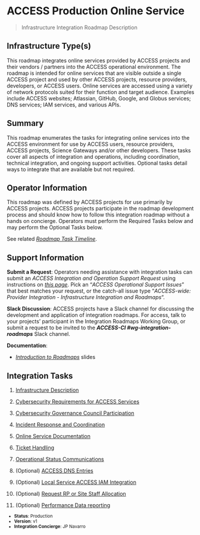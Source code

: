 # ACCESS Production Online Service

> Infrastructure Integration Roadmap Description

## Infrastructure Type(s)

This roadmap integrates online services provided by ACCESS projects and their vendors / partners into the ACCESS operational environment. The roadmap is intended for online services that are visible outside a single ACCESS project and used by other ACCESS projects, resource providers, developers, or ACCESS users. Online services are accessed using a variety of network protocols suited for their function and target audience. Examples include ACCESS websites; Atlassian, GitHub, Google, and Globus services; DNS services; IAM services, and various APIs.

## Summary

This roadmap enumerates the tasks for integrating online services into the ACCESS environment for use by ACCESS users, resource providers, ACCESS projects, Science Gateways and/or other developers. These tasks cover all aspects of integration and operations, including coordination, technical integration, and ongoing support activities. Optional tasks detail ways to integrate that are available but not required.

## Operator Information

This roadmap was defined by ACCESS projects for use primarily by ACCESS projects. ACCESS projects participate in the roadmap development process and should know how to follow this integration roadmap without a hands on concierge. Operators must perform the Required Tasks below and may perform the Optional Tasks below.

See related [*Roadmap Task Timeline*](https://docs.google.com/presentation/d/1GIdAMNlJsCRMR1W3rXnD8IsLrY7qM5DLlFaLrKzAjRo/edit#slide=id.g1f134a7d5b4_1_5).

## Support Information

**Submit a Request**: Operators needing assistance with integration tasks can submit an *ACCESS Integration and Operation Support Request* using instructions on [*this page*](https://operations.access-ci.org/help). Pick an “*ACCESS Operational Support Issues*” that best matches your request, or the catch-all issue type “*ACCESS-wide: Provider Integration - Infrastructure Integration and Roadmaps*“.

**Slack Discussion**: ACCESS projects have a Slack channel for discussing the development and application of integration roadmaps. For access, talk to your projects’ participant in the Integration Roadmaps Working Group, or submit a request to be invited to the ***ACCESS-CI \#wg-integration-roadmaps*** Slack channel.

**Documentation**:

- [*Introduction to Roadmaps*](https://docs.google.com/presentation/d/1OjeT6r01mdOIa4pq1VE0L5ocRPfqdXFp9QsADjdqrjE/) slides

## Integration Tasks

1. [Infrastructure Description](../tasks/Infrastructure_Description_v2.md)

2. [Cybersecurity Requirements for ACCESS Services](../tasks/Cybersecurity_Requirements_for_ACCESS_Services_v1.md)

3. [Cybersecurity Governance Council Participation](../tasks/Cybersecurity_Governance_Council_Participation_v1.md)

4. [Incident Response and Coordination](../tasks/Incident_Response_and_Coordination_v1.md)

5. [Online Service Documentation](../tasks/Online_Service_Documentation_v1.md)

6. [Ticket Handling](../tasks/Ticket_Handling_v2.md)

7. [Operational Status Communications](../tasks/Operational_Status_Communications_v1.md)

8. (Optional) [ACCESS DNS Entries](../tasks/ACCESS_DNS_Records_v1.md)

9. (Optional) [Local Service ACCESS IAM Integration](../tasks/Local_Services_ACCESS_IAM_Integration_v1.md)

10. (Optional) [Request RP or Site Staff Allocation](../tasks/Request_RP_or_Site_Staff_Allocation_v1.md)

11. (Optional) [Performance Data reporting](../tasks/Performance_Data_Reporting_v1.md)

<sub>
<ul class="document-meta-data">
    <li><strong>Status</strong>: Production</li>
    <li><strong>Version</strong>: v1</li>
    <li><strong>Integration Concierge</strong>: JP Navarro</li>
</ul>
</sub>
<br/>
<br/>
